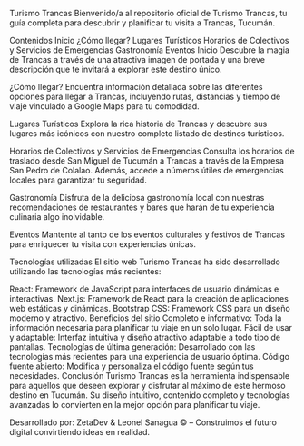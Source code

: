 Turismo Trancas
Bienvenido/a al repositorio oficial de Turismo Trancas, tu guía completa para descubrir y planificar tu visita a Trancas, Tucumán.

Contenidos
Inicio
¿Cómo llegar?
Lugares Turísticos
Horarios de Colectivos y Servicios de Emergencias
Gastronomía
Eventos
Inicio
Descubre la magia de Trancas a través de una atractiva imagen de portada y una breve descripción que te invitará a explorar este destino único.

¿Cómo llegar?
Encuentra información detallada sobre las diferentes opciones para llegar a Trancas, incluyendo rutas, distancias y tiempo de viaje vinculado a Google Maps para tu comodidad.

Lugares Turísticos
Explora la rica historia de Trancas y descubre sus lugares más icónicos con nuestro completo listado de destinos turísticos.

Horarios de Colectivos y Servicios de Emergencias
Consulta los horarios de traslado desde San Miguel de Tucumán a Trancas a través de la Empresa San Pedro de Colalao. Además, accede a números útiles de emergencias locales para garantizar tu seguridad.

Gastronomía
Disfruta de la deliciosa gastronomía local con nuestras recomendaciones de restaurantes y bares que harán de tu experiencia culinaria algo inolvidable.

Eventos
Mantente al tanto de los eventos culturales y festivos de Trancas para enriquecer tu visita con experiencias únicas.

Tecnologías utilizadas
El sitio web Turismo Trancas ha sido desarrollado utilizando las tecnologías más recientes:

React: Framework de JavaScript para interfaces de usuario dinámicas e interactivas.
Next.js: Framework de React para la creación de aplicaciones web estáticas y dinámicas.
Bootstrap CSS: Framework CSS para un diseño moderno y atractivo.
Beneficios del sitio
Completo e informativo: Toda la información necesaria para planificar tu viaje en un solo lugar.
Fácil de usar y adaptable: Interfaz intuitiva y diseño atractivo adaptable a todo tipo de pantallas.
Tecnologías de última generación: Desarrollado con las tecnologías más recientes para una experiencia de usuario óptima.
Código fuente abierto: Modifica y personaliza el código fuente según tus necesidades.
Conclusión
Turismo Trancas es la herramienta indispensable para aquellos que deseen explorar y disfrutar al máximo de este hermoso destino en Tucumán. Su diseño intuitivo, contenido completo y tecnologías avanzadas lo convierten en la mejor opción para planificar tu viaje.

Desarrollado por:
ZetaDev & Leonel Sanagua © – Construimos el futuro digital convirtiendo ideas en realidad.